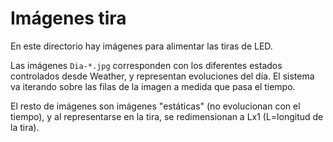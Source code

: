 # Imágenes tira

En este directorio hay imágenes para alimentar las tiras de LED.

Las imágenes `Dia-*.jpg` corresponden con los diferentes estados controlados desde Weather, y representan evoluciones del día. El sistema va iterando sobre las filas de la imagen a medida que pasa el tiempo.

El resto de imágenes son imágenes "estáticas" (no evolucionan con el tiempo), y al representarse en la tira, se redimensionan a Lx1 (L=longitud de la tira).


